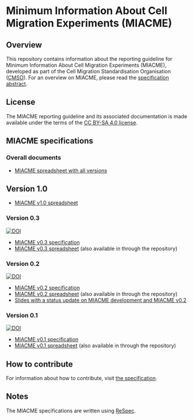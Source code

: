 # Minimum Information About Cell Migration Experiments (MIACME)

## Overview 

This repository contains information about the reporting guideline for Minimum Information About Cell Migration Experiments (MIACME), developed as part of the Cell Migration Standardisation Organisation ([CMSO](http://cmso.science)). For an overview on MIACME, please read the [specification abstract](http://cmso.science/MIACME/v0.3/#abstract).

## License 

The MIACME reporting guideline and its associated documentation is made available under the terms of the [CC BY-SA 4.0 license](https://creativecommons.org/licenses/by-sa/4.0/).


## MIACME specifications

### Overall documents

- [MIACME spreadsheet with all versions](https://docs.google.com/spreadsheets/d/1yw9qh5oU_B9Ig1RorXYf-qv3BENS27IwiW-N3sXauQo/edit?usp=sharing)

## Version 1.0

- [MIACME v1.0 spreadsheet](https://docs.google.com/spreadsheets/d/1fJouFpBCs2Af8bXm2SUQy1ZJRaQrSgDLPB4mwoQvrek/edit#gid=0)

### Version 0.3
[![DOI](https://zenodo.org/badge/DOI/10.5281/zenodo.1405663.svg)](https://doi.org/10.5281/zenodo.1405663)


- [MIACME v0.3 specification](http://cellmigstandorg.github.io/MIACME/v0.3/)
- [MIACME v0.3 spreadsheet](https://docs.google.com/spreadsheets/d/1OuJTqAMMf6LCrKnJC0WAXBW3LDXwX1DkfTTTFuA2I5M/edit#gid=1464207348) (also available in through the repository)


### Version 0.2
[![DOI](https://zenodo.org/badge/DOI/10.5281/zenodo.820560.svg)](https://doi.org/10.5281/zenodo.820560)

- [MIACME v0.2 specification](http://cellmigstandorg.github.io/MIACME/v0.2/)
- [MIACME v0.2 spreadsheet](https://docs.google.com/spreadsheets/d/19nAnRx4rtOw0AJBMLTbW4nrhYUhrwvtiEY70Xp_rO88/edit#gid=1464207348) (also available in through the repository)
- [Slides with a status update on MIACME development and MIACME v0.2](https://www.slideshare.net/agbeltran/cmso-minimal-reporting-requirements)

### Version 0.1  
[![DOI](https://zenodo.org/badge/DOI/10.5281/zenodo.260115.svg)](https://doi.org/10.5281/zenodo.260115)


- [MIACME v0.1 specification](http://cellmigstandorg.github.io/MIACME/v0.1/spec/)
- [MIACME v0.1 spreadsheet](https://docs.google.com/spreadsheets/d/1O-Mg2KbeWuU7Sx7hwyciXTAEA4WO1NwqzI-PnPuQDWc/edit#gid=0) (also available in through the repository)

## How to contribute

For information about how to contribute, visit <a href="http://cellmigstandorg.github.io/MIACME/v0.1/spec/#contribute">the specification</a>.

## Notes

The MIACME specifications are written using [ReSpec](https://github.com/w3c/respec).


